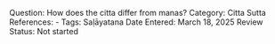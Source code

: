 Question: How does the citta differ from manas?
Category: Citta
Sutta References: -
Tags: Saḷāyatana
Date Entered: March 18, 2025
Review Status: Not started